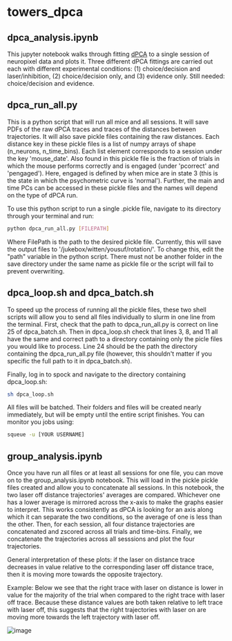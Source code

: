 # towers_dpca

## dpca_analysis.ipynb

This jupyter notebook walks through fitting [dPCA](https://github.com/machenslab/dPCA) to a single session of neuropixel data and plots it.
Three different dPCA fittings are carried out each with different experimental conditions: (1) choice/decision and laser/inhibition, 
(2) choice/decision only, and (3) evidence only. Still needed: choice/decision and evidence.

## dpca_run_all.py

This is a python script that will run all mice and all sessions. It will save PDFs of the raw dPCA traces and traces of the distances between trajectories.
It will also save pickle files containing the raw distances. Each distance key in these pickle files is a list of numpy arrays of 
shape (n_neurons, n_time_bins). Each list element corresponds to a session under the key 'mouse_date'. Also found in this pickle file is the
fraction of trials in which the mouse performs correctly and is engaged (under 'pcorrect' and 'pengaged'). Here, engaged is defined by when 
mice are in state 3 (this is the state in which the psychometric curve is 'normal'). Further, the main and time PCs can be accessed in these 
pickle files and the names will depend on the type of dPCA run.

To use this python script to run a single .pickle file, navigate to its directory through your terminal and run:
```sh
python dpca_run_all.py [FILEPATH]
```
Where FilePath is the path to the desired pickle file. Currently, this will save the output files to '/jukebox/witten/yousuf/rotation/'. To change this,
edit the "path" variable in the python script. There must not be another folder in the save directory under the same name as pickle file or the script will fail to prevent overwriting.

## dpca_loop.sh and dpca_batch.sh

To speed up the process of running all the pickle files, these two shell scripts will allow you to send all files individually to slurm in one line
from the terminal. First, check that the path to dpca_run_all.py is correct on line 25 of dpca_batch.sh. Then in dpca_loop.sh check that lines 3, 8, 
and 11 all have the same and correct path to a directory containing only the picle files you would like to process. Line 24 should be the path the 
directory containing the dpca_run_all.py file (however, this shouldn't matter if you specific the full path to it in dpca_batch.sh). 

Finally, log in to spock and navigate to the directory containing dpca_loop.sh:
```sh
sh dpca_loop.sh
```
All files will be batched. Their folders and files will be created nearly immediately, but will be empty until the entire script finishes. You can
monitor you jobs using:
```sh
squeue -u [YOUR USERNAME]
```

## group_analysis.ipynb

Once you have run all files or at least all sessions for one file, you can move on to the group_analysis.ipynb notebook. This will load in the pickle
pickle files created and allow you to concatenate all sessions. In this notebook, the two laser off distance trajectories' averages are compared. Whichever one has a lower average is mirrored across the x-axis to make the graphs easier to interpret. This works consistently as dPCA is looking for an axis along which it can separate the two conditions, so the average of one is less than the other. Then, for each session, all four distance trajectories are concatenated and zscored across all trials and time-bins. Finally, we concatenate the trajectories across all sesssions and plot the four trajectories.

General interpretation of these plots: if the laser on distance trace decreases in value relative to the corresponding laser off distance trace, then it is moving more towards the opposite trajectory. 

Example: Below we see that the right trace with laser on distance is lower in value for the majority of the trial when compared to the right trace with laser off trace. Because these distance values are both taken relative to left trace with laser off, this suggests that the right trajectories with laser on are moving more towards the left trajectory with laser off.

![image](https://user-images.githubusercontent.com/86695930/226212229-459aceae-0f3b-487d-aeb8-30a289e02ad4.png)


